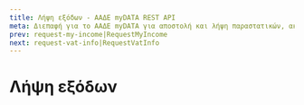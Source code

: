 ```yaml
---
title: Λήψη εξόδων - ΑΑΔΕ myDATA REST API
meta: Διεπαφή για το ΑΑΔΕ myDATA για αποστολή και λήψη παραστατικών, ακύρωση παραστατικών, χαρακτηρισμός και λήψη εσόδων και εξόδων και λήψη αναφορών ΦΠΑ.
prev: request-my-income|RequestMyIncome
next: request-vat-info|RequestVatInfo
---
```


# Λήψη εξόδων